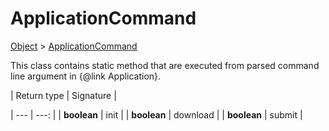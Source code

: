 
# ApplicationCommand

[Object]() > [ApplicationCommand](nullfr/faylixe/googlecodejam/client/application/ApplicationCommand.md)


<p>This class contains static method that are
 executed from parsed command line argument in
 {@link Application}.</p>
| Return type | Signature |

| --- | ---: |
| **boolean** | init |
| **boolean** | download |
| **boolean** | submit |
